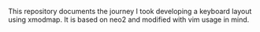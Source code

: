 This repository documents the journey I took developing a keyboard layout using xmodmap.
It is based on neo2 and modified with vim usage in mind.
